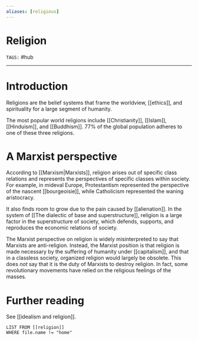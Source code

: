 ```yaml
---
aliases: [religious]
---
```

# Religion
`TAGS:` #hub 

---
# Introduction
Religions are the belief systems that frame the worldview, [[ethics]], and spirituality for a large segment of humanity. 

The most popular world religions include [[Christianity]], [[Islam]], [[Hinduism]], and [[Buddhism]]. 77% of the global population adheres to one of these three religions. 

# A Marxist perspective
According to [[Marxism|Marxists]], religion arises out of specific class relations and represents the perspectives of specific classes within society. For example, in mideval Europe, Protestantism represented the perspective of the nascent [[bourgeoisie]], while Catholicism represented the waning aristocracy. 

It also finds room to grow due to the pain caused by [[alienation]]. In the system of [[The dialectic of base and superstructure]], religion is a large factor in the superstructure of society, which defends, supports, and reproduces the economic relations of society. 

The Marxist perspective on religion is widely misinterpreted to say that Marxists are anti-religion. Instead, the Marxist position is that religion is made necessary by the suffering of humanity under [[capitalism]], and that in a classless society, organized religion would largely be obsolete. This does *not* say that it is the duty of Marxists to destroy religion. In fact, some revolutionary movements have relied on the religious feelings of the masses. 

# Further reading
See [[idealism and religion]]. 

```dataview
LIST FROM [[religion]]
WHERE file.name != "home"
```